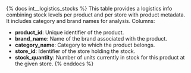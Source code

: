 {% docs int__logistics_stocks %}
This table provides a logistics info combining stock levels per product and per store with product metadata.  
It includes category and brand names for analysis.
Columns:
- **product_id**: Unique identifier of the product.  
- **brand_name**: Name of the brand associated with the product.  
- **category_name**: Category to which the product belongs.  
- **store_id**: Identifier of the store holding the stock.  
- **stock_quantity**: Number of units currently in stock for this product at the given store.
{% enddocs %}